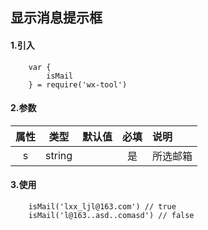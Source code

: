 ## 显示消息提示框

#### 1.引入

```
    var {
        isMail
    } = require('wx-tool')
```

#### 2.参数

|  属性   | 类型    | 默认值 | 必填   | 说明            |
| :-------: | :------: | ------ | :--------: | :--------|
|  s  | string  |        | 是 | 所选邮箱 |

#### 3.使用

```
    isMail('lxx_ljl@163.com') // true
    isMail('l@163..asd..comasd') // false

```
